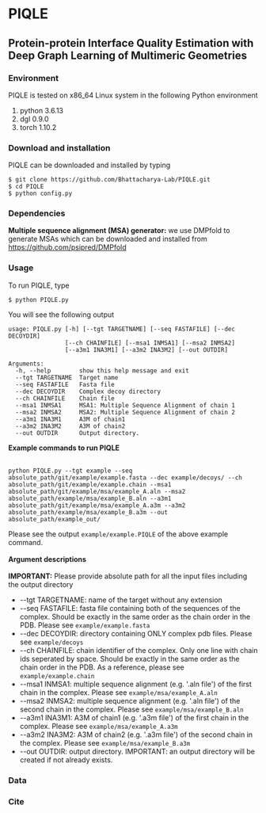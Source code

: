 # PIQLE

<h2>Protein-protein Interface Quality Estimation with Deep Graph Learning of Multimeric Geometries</h2>

### Environment
PIQLE is tested on x86_64 Linux system in the following Python environment<br/>
1. python 3.6.13 <br/>
2. dgl 0.9.0 <br/>
3. torch 1.10.2 <br/>

### Download and installation
PIQLE can be downloaded and installed by typing
```
$ git clone https://github.com/Bhattacharya-Lab/PIQLE.git
$ cd PIQLE
$ python config.py
```

### Dependencies
<b>Multiple sequence alignment (MSA) generator:</b> we use DMPfold to generate MSAs which can be downloaded and installed from https://github.com/psipred/DMPfold

### Usage
To run PIQLE, type
```
$ python PIQLE.py
```
You will see the following output
```
usage: PIQLE.py [-h] [--tgt TARGETNAME] [--seq FASTAFILE] [--dec DECOYDIR]
                [--ch CHAINFILE] [--msa1 INMSA1] [--msa2 INMSA2]
                [--a3m1 INA3M1] [--a3m2 INA3M2] [--out OUTDIR]

Arguments:
  -h, --help        show this help message and exit
  --tgt TARGETNAME  Target name
  --seq FASTAFILE   Fasta file
  --dec DECOYDIR    Complex decoy directory
  --ch CHAINFILE    Chain file
  --msa1 INMSA1     MSA1: Multiple Sequence Alignment of chain 1
  --msa2 INMSA2     MSA2: Multiple Sequence Alignment of chain 2
  --a3m1 INA3M1     A3M of chain1
  --a3m2 INA3M2     A3M of chain2
  --out OUTDIR      Output directory.
```
<b>Example commands to run PIQLE</b><br/><br/>
```
python PIQLE.py --tgt example --seq absolute_path/git/example/example.fasta --dec example/decoys/ --ch absolute_path/git/example/example.chain --msa1 absolute_path/git/example/msa/example_A.aln --msa2 absolute_path/example/msa/example_B.aln --a3m1 absolute_path/git/example/msa/example_A.a3m --a3m2 absolute_path/example/msa/example_B.a3m --out absolute_path/example_out/
```
Please see the output ```example/example.PIQLE``` of the above example command.<br/><br/>
<b>Argument descriptions</b><br/><br/>
<b>IMPORTANT:</b> Please provide absolute path for all the input files including the output directory<br/>
* --tgt TARGETNAME: name of the target without any extension <br/>
* --seq FASTAFILE: fasta file containing both of the sequences of the complex. Should be exactly in the same order as the chain order in the PDB. Please see ```example/example.fasta``` <br/>
* --dec DECOYDIR: directory containing ONLY complex pdb files. Please see ```example/decoys``` <br/>
* --ch CHAINFILE: chain identifier of the complex. Only one line with chain ids seperated by space. Should be exactly in the same order as the chain order in the PDB. As a reference, please see ```example/example.chain``` <br/>
* --msa1 INMSA1: multiple sequence alignment (e.g. '.aln file') of the first chain in the complex. Please see ```example/msa/example_A.aln``` <br/>
* --msa2 INMSA2: multiple sequence alignment (e.g. '.aln file') of the second chain in the complex. Please see ```example/msa/example_B.aln``` <br/>
* --a3m1 INA3M1: A3M of chain1 (e.g. '.a3m file') of the first chain in the complex. Please see ```example/msa/example_A.a3m``` <br/>
* --a3m2 INA3M2: A3M of chain2 (e.g. '.a3m file') of the second chain in the complex. Please see ```example/msa/example_B.a3m``` <br/>
* --out OUTDIR: output directory. IMPORTANT: an output directory will be created if not already exists.

### Data
### Cite
